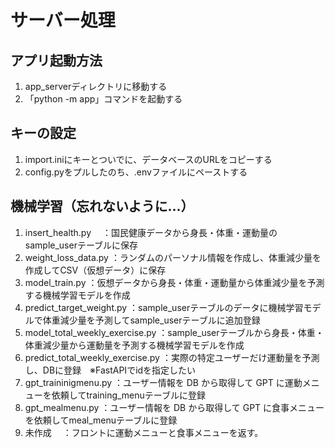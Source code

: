 # サーバー処理

## アプリ起動方法

1. app_serverディレクトリに移動する
2. 「python -m app」コマンドを起動する

## キーの設定
1. import.iniにキーとついでに、データベースのURLをコピーする
2. config.pyをプルしたのち、.envファイルにペーストする

## 機械学習（忘れないように...）
1. insert_health.py　               ：国民健康データから身長・体重・運動量のsample_userテーブルに保存
2. weight_loss_data.py              ：ランダムのパーソナル情報を作成し、体重減少量を作成してCSV（仮想データ）に保存
3. model_train.py                   ：仮想データから身長・体重・運動量から体重減少量を予測する機械学習モデルを作成
4. predict_target_weight.py         ：sample_userテーブルのデータに機械学習モデルで体重減少量を予測してsample_userテーブルに追加登録
5. model_total_weekly_exercise.py   ：sample_userテーブルから身長・体重・体重減少量から運動量を予測する機械学習モデルを作成
6. predict_total_weekly_exercise.py ：実際の特定ユーザーだけ運動量を予測し、DBに登録　※FastAPIでidを指定したい
7. gpt_traininigmenu.py             ：ユーザー情報を DB から取得して GPT に運動メニューを依頼してtraining_menuテーブルに登録
8. gpt_mealmenu.py                  ：ユーザー情報を DB から取得して GPT に食事メニューを依頼してmeal_menuテーブルに登録
9. 未作成                          　：フロントに運動メニューと食事メニューを返す。

